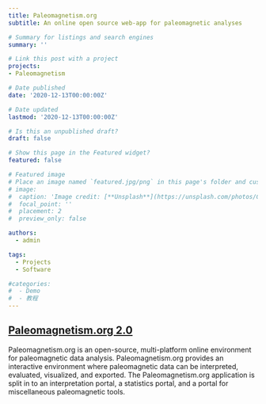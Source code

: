 ```yaml
---
title: Paleomagnetism.org
subtitle: An online open source web-app for paleomagnetic analyses

# Summary for listings and search engines
summary: ''

# Link this post with a project
projects:
- Paleomagnetism

# Date published
date: '2020-12-13T00:00:00Z'

# Date updated
lastmod: '2020-12-13T00:00:00Z'

# Is this an unpublished draft?
draft: false

# Show this page in the Featured widget?
featured: false

# Featured image
# Place an image named `featured.jpg/png` in this page's folder and customize its options here.
# image:
#  caption: 'Image credit: [**Unsplash**](https://unsplash.com/photos/CpkOjOcXdUY)'
#  focal_point: ''
#  placement: 2
#  preview_only: false

authors:
  - admin

tags:
  - Projects
  - Software

#categories:
#  - Demo
#  - 教程
---
```

## [Paleomagnetism.org 2.0](www.paleomagnetism.org) 

Paleomagnetism.org is an open-source, multi-platform online environment for paleomagnetic data analysis. Paleomagnetism.org provides an interactive environment where paleomagnetic data can be interpreted, evaluated, visualized, and exported. The Paleomagnetism.org application is split in to an interpretation portal, a statistics portal, and a portal for miscellaneous paleomagnetic tools.